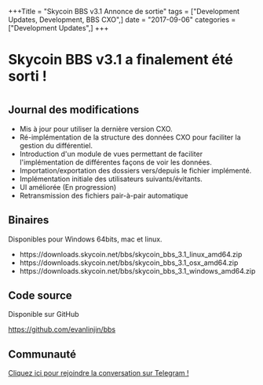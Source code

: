 +++Title = "Skycoin BBS v3.1 Annonce de sortie" tags = ["Development Updates, Development, BBS CXO",] date = "2017-09-06" categories = ["Development Updates",] +++

<h1>Skycoin BBS v3.1 a finalement été sorti !<h1>

<h2>Journal des modifications</h2>

<ul>
<li>Mis à jour pour utiliser la dernière version CXO.</li>
<li>Ré-implémentation de la structure des données CXO pour faciliter la gestion du différentiel.</li>
<li>Introduction d'un module de vues permettant de faciliter l'implémentation de différentes façons de voir les données.</li>
<li>Importation/exportation des dossiers vers/depuis le fichier implémenté.</li>
<li>Implémentation initiale des utilisateurs suivants/évitants.</li>
<li>UI améliorée (En progression)</li>
<li>Retransmission des fichiers pair-à-pair automatique</li>
</ul>

<h2>Binaires</h2>

Disponibles pour Windows 64bits, mac et linux.
<ul>
<li>https://downloads.skycoin.net/bbs/skycoin_bbs_3.1_linux_amd64.zip</li>
<li>https://downloads.skycoin.net/bbs/skycoin_bbs_3.1_osx_amd64.zip</li>
<li>https://downloads.skycoin.net/bbs/skycoin_bbs_3.1_windows_amd64.zip</li>
</ul>
<h2>Code source</h2>

Disponible sur GitHub

https://github.com/evanlinjin/bbs

<h2>Communauté</h2>

<a href="https://t.me/skycoinbbs">Cliquez ici pour rejoindre la conversation sur Telegram !</a>
